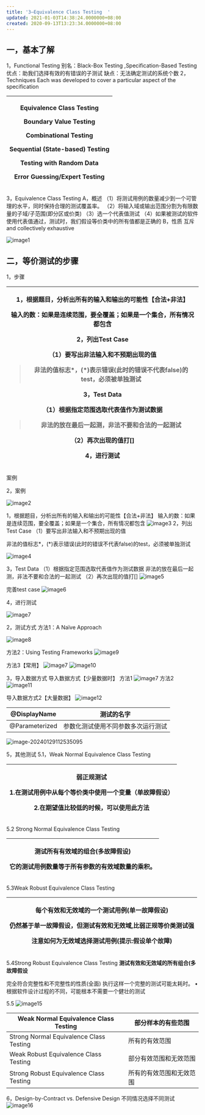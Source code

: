 ```yaml
---
title: '3–Equivalence Class Testing  '
updated: 2021-01-03T14:38:24.0000000+08:00
created: 2020-09-13T13:23:34.0000000+08:00
---
```


## 一，基本了解

1，Functional Testing
别名：Black-Box Testing ,Specification-Based Testing
优点：助我们选择有效的有错误的子测试
缺点：无法确定测试的系统个数
2，
Techniques
Each was developed to cover a particular aspect of the specification

<table>
<colgroup>
<col style="width: 100%" />
</colgroup>
<thead>
<tr class="header">
<th><p>Equivalence Class Testing</p>
<p>Boundary Value Testing</p>
<p>Combinational Testing</p>
<p>Sequential (State-based) Testing</p>
<p>Testing with Random Data</p>
<p>Error Guessing/Expert Testing</p></th>
</tr>
</thead>
<tbody>
</tbody>
</table>

3，Equivalence Class Testing
A，概述
（1）将测试用例的数量减少到一个可管理的水平，同时保持合理的测试覆盖率。
（2）将输入域或输出范围分割为有限数量的子域/子范围(即分区或价类)
（3）选一个代表值测试
（4）如果被测试的软件使用代表值通过，测试时，我们假设等价类中的所有值都是正确的
B，性质
互斥 and collectively exhaustive

![image1](../../assets/209e09b61a454d009aaf910bcf7a67ec.png)

## 二，等价测试的步骤

1，步骤

<table>
<colgroup>
<col style="width: 100%" />
</colgroup>
<thead>
<tr class="header">
<th><p>1，根据题目，分析出所有的输入和输出的可能性【合法+非法】</p>
<p>输入的数：如果是连续范围，要全覆盖；如果是一个集合，所有情况都包含</p>
<p></p>
<p>2，列出Test Case</p>
<p>（1）要写出非法输入和不预期出现的值</p>
<blockquote>
<p>非法的值标志*，<strong>(*)表示错误(此时的错误不代表false)的test，必须被单独测试</strong></p>
</blockquote>
<p></p>
<p>3，Test Data</p>
<p>（1）根据指定范围选取代表值作为测试数据</p>
<blockquote>
<p>非法的放在最后一起测，非法不要和合法的一起测试</p>
</blockquote>
<p>（2）再次出现的值打[]</p>
<p></p>
<p>4，进行测试</p></th>
</tr>
</thead>
<tbody>
</tbody>
</table>

案例

2，案例

![image2](assets\8d32fd1fe05c42c6aebdca3c5ad6268b.png)

1，根据题目，分析出所有的输入和输出的可能性【合法+非法】
输入的数：如果是连续范围，要全覆盖；如果是一个集合，所有情况都包含
![image3](assets\524bcee1f34649c6a7e9623349e2aa34.png)
2，列出Test Case
（1）要写出非法输入和不预期出现的值

非法的值标志*，(*)表示错误(此时的错误不代表false)的test，必须被单独测试


![image4](assets\f93d0a868af44c63b8f02dbe9421407a.png)

3，Test Data
（1）根据指定范围选取代表值作为测试数据
非法的放在最后一起测，非法不要和合法的一起测试
（2）再次出现的值打[]
![image5](assets\4a800a220bbe4265a1f14a8dd73ad052.png)

完善test case
![image6](assets\8cf61d413d854667961ee3216ced14c7.png)

4，进行测试

![image7](assets\4c9217246b9f4b6b8af198580649d08b.png)



2，测试方式
方法1：A Naïve Approach

![image8](../../assets/7e8db697ea044aa69d68d548c6e53d07.png)

方法2：Using Testing Frameworks
![image9](../../assets/449f497b57d849b694905932ca9d05a3.png)

方法3【常用】
![image7](../../assets/4c9217246b9f4b6b8af198580649d08b.png)
![image10](../../assets/216b24c7c9fa47998ac680ce50c4d77b.png)

3，导入数据方式
导入数据方式【少量数据时】
方法1
![image7](../../assets/4c9217246b9f4b6b8af198580649d08b.png)
方法2
![image11](../../assets/0ccbea9b21a34996bc635fa87c8c9437.png)

导入数据方式2【大量数据】
![image12](../../assets/46d998bbabb3477da292e4752919b683.png)

| @DisplayName   | 测试的名字                         |
|----------------|------------------------------------|
| @Parameterized | 参数化测试使用不同参数多次运行测试 |

![image-20240129112535095](assets\image-20240129112535095.png)


5，其他测试
5.1，Weak Normal Equivalence Class Testing
<table>
<colgroup>
<col style="width: 100%" />
</colgroup>
<thead>
<tr class="header">
<th><p>弱正规测试</p>
<p>1.在测试用例中从每个等价类中使用一个变量（单故障假设）</p>
<p>2.在期望值比较低的时候，可以使用此方法</p></th>
</tr>
</thead>
<tbody>
</tbody>
</table>

5.2 Strong Normal Equivalence Class Testing
<table>
<colgroup>
<col style="width: 100%" />
</colgroup>
<thead>
<tr class="header">
<th><p><strong>测试所有有效域的组合(多故障假设)</strong></p>
<p>它的测试用例数量等于所有参数的有效域数量的乘积。</p></th>
</tr>
</thead>
<tbody>
</tbody>
</table>

5.3Weak Robust Equivalence Class Testing
<table>
<colgroup>
<col style="width: 100%" />
</colgroup>
<thead>
<tr class="header">
<th><p>每个有效和无效域的一个测试用例(单一故障假设)</p>
<p></p>
<p>仍然基于单一故障假设，但测试有效和无效域,比弱正规等价类测试强</p>
<p>注意如何为无效域选择测试用例(提示:假设单个故障)</p></th>
</tr>
</thead>
<tbody>
</tbody>
</table>

5.4Strong Robust Equivalence Class Testing
**测试有效和无效域的所有组合(多故障假设**

完全符合完整性和不完整性的性质(全面)
执行这样一个完整的测试可能太耗时。
•根据软件设计过程的不同，可能根本不需要一个健壮的测试

5.5
![image15](../../assets/ad346c5c6f1a4044b5a79c6e11806ee1.png)

| Weak Normal Equivalence Class Testing   | 部分样本的有些范围       |
|-----------------------------------------|--------------------------|
| Strong Normal Equivalence Class Testing | 所有的有效范围           |
| Weak Robust Equivalence Class Testing   | 部分有效范围和无效范围   |
| Strong Robust Equivalence Class Testing | 所有的有效范围和无效范围 |

6，Design-by-Contract vs. Defensive Design
不同情况选择不同测试
![image16](../../assets/5fc42a4b1dde462fbc63e16273795b0c.png)

